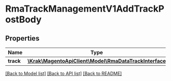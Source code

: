 # RmaTrackManagementV1AddTrackPostBody

## Properties
Name | Type | Description | Notes
------------ | ------------- | ------------- | -------------
**track** | [**\Krak\MagentoApiClient\Model\RmaDataTrackInterface**](RmaDataTrackInterface.md) |  | 

[[Back to Model list]](../README.md#documentation-for-models) [[Back to API list]](../README.md#documentation-for-api-endpoints) [[Back to README]](../README.md)


